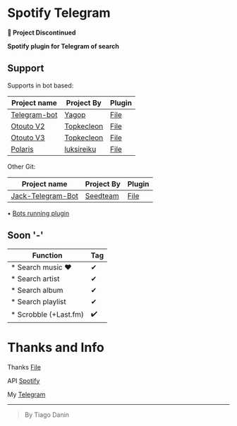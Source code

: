 # Spotify Telegram</br>

**🚧 Project Discontinued**

**Spotify plugin for Telegram of search**

## Support
Supports in bot based:

Project name|Project By|Plugin|
------------|----------|------|
[Telegram-bot](https://github.com/yagop/telegram-bot)|[Yagop](https://github.com/yagop)|[File](https://github.com/TiagoDanin/SpotifyTelegram/blob/master/BotBasedYagop/Spotify.lua)
[Otouto V2](https://github.com/topkecleon/otouto/tree/3bd9d5302ee5a313a25d7940b982052614d176a9)|[Topkecleon](https://github.com/topkecleon)|[File](https://github.com/TiagoDanin/SpotifyTelegram/blob/master/BotBasedOtouto/V2/Spotify.lua)
[Otouto V3](https://github.com/topkecleon/otouto)|[Topkecleon](https://github.com/topkecleon)|[File](https://github.com/TiagoDanin/SpotifyTelegram/blob/master/BotBasedOtouto/V3/Spotify.lua)
[Polaris](https://github.com/luksireiku/polaris)|[luksireiku](https://github.com/luksireiku)|[File](https://github.com/TiagoDanin/SpotifyTelegram/blob/master/BotBasedPolaris/Spotify.py)

Other Git:

Project name|Project By|Plugin|
------------|----------|------|
[Jack-Telegram-Bot](https://github.com/SEEDTEAM/jack-telegram-bot)|[Seedteam](https://github.com/SEEDTEAM/)|[File](https://github.com/SEEDTEAM/jack-telegram-bot/blob/master/plugins/spotify.moon)


• [Bots running plugin](https://github.com/TiagoDanin/SpotifyTelegram/wiki/Bot-runnig-plugin)

## Soon '-'
Function|Tag|
--------|---|
* Search music ❤ | ✔
* Search artist | ✔
* Search album | ✔
* Search playlist | ✔
* Scrobble (+Last.fm) | ✔️


# Thanks and Info

Thanks [File](https://github.com/TiagoDanin/SpotifyTelegram/blob/master/Thanks.txt)

API [Spotify](https://developer.spotify.com/web-api)

My [Telegram](https://telegram.me/tiagodanin)

---
>By Tiago Danin
